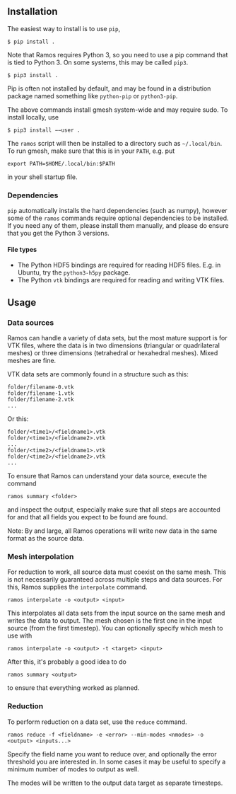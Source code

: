 ## Installation

The easiest way to install is to use `pip`,

    $ pip install .

Note that Ramos requires Python 3, so you need to use a pip command that is tied
to Python 3. On some systems, this may be called `pip3`.

    $ pip3 install .

Pip is often not installed by default, and may be found in a distribution
package named something like `python-pip` or `python3-pip`.

The above commands install gmesh system-wide and may require sudo. To install
locally, use

    $ pip3 install −−user .

The `ramos` script will then be installed to a directory such as `~/.local/bin`.
To run gmesh, make sure that this is in your `PATH`, e.g. put

    export PATH=$HOME/.local/bin:$PATH

in your shell startup file.

### Dependencies

`pip` automatically installs the hard dependencies (such as numpy), however some
of the `ramos` commands require optional dependencies to be installed. If you need
any of them, please install them manually, and please do ensure that you get the
Python 3 versions.

#### File types

- The Python HDF5 bindings are required for reading HDF5 files. E.g. in Ubuntu,
  try the `python3-h5py` package.
- The Python `vtk` bindings are required for reading and writing VTK files.

## Usage

### Data sources

Ramos can handle a variety of data sets, but the most mature support is for VTK files, where the
data is in two dimensions (triangular or quadrilateral meshes) or three dimensions (tetrahedral or
hexahedral meshes). Mixed meshes are fine.

VTK data sets are commonly found in a structure such as this:

    folder/filename-0.vtk
    folder/filename-1.vtk
    folder/filename-2.vtk
    ...

Or this:

    folder/<time1>/<fieldname1>.vtk
    folder/<time1>/<fieldname2>.vtk
    ...
    folder/<time2>/<fieldname1>.vtk
    folder/<time2>/<fieldname2>.vtk
    ...

To ensure that Ramos can understand your data source, execute the command

    ramos summary <folder>

and inspect the output, especially make sure that all steps are accounted for and that all fields
you expect to be found are found.

Note: By and large, all Ramos operations will write new data in the same format as the source data.

### Mesh interpolation

For reduction to work, all source data must coexist on the same mesh. This is not necessarily
guaranteed across multiple steps and data sources. For this, Ramos supplies the `interpolate` command.

    ramos interpolate -o <output> <input>

This interpolates all data sets from the input source on the same mesh and writes the data to
output. The mesh chosen is the first one in the input source (from the first timestep). You can
optionally specify which mesh to use with

    ramos interpolate -o <output> -t <target> <input>

After this, it's probably a good idea to do

    ramos summary <output>

to ensure that everything worked as planned.

### Reduction

To perform reduction on a data set, use the `reduce` command.

    ramos reduce -f <fieldname> -e <error> --min-modes <nmodes> -o <output> <inputs...>

Specify the field name you want to reduce over, and optionally the error threshold you are
interested in. In some cases it may be useful to specify a minimum number of modes to output as
well.

The modes will be written to the output data target as separate timesteps.
